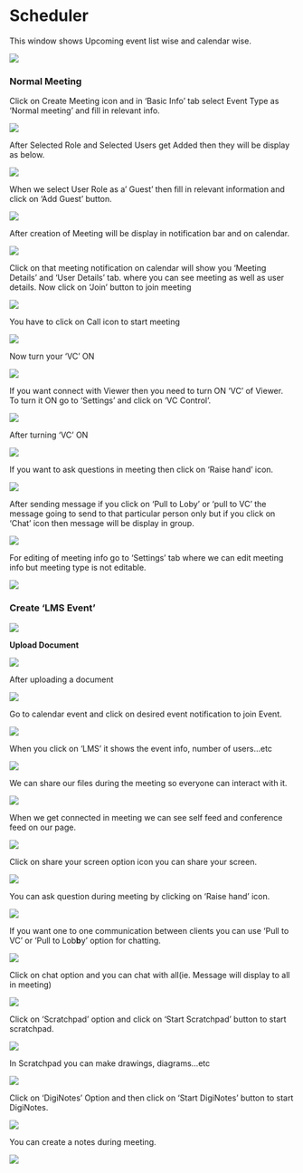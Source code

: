 # Scheduler

This window shows Upcoming event list wise and calendar wise.

![](../.gitbook/assets/image%20%28145%29.png)

###  **Normal Meeting**

Click on Create Meeting icon and in ‘Basic Info’ tab select Event Type as ‘Normal meeting’ and fill in relevant info.

![](../.gitbook/assets/image%20%28167%29.png)

After Selected Role and Selected Users get Added then they will be display as below.

![](../.gitbook/assets/image%20%28246%29.png)

When we select User Role as a’ Guest’ then fill in relevant information and click on ‘Add Guest’ button.

![](../.gitbook/assets/image%20%28142%29.png)

After creation of Meeting will be display in notification bar and on calendar.

![](../.gitbook/assets/image%20%28105%29.png)

Click on that meeting notification on calendar will show you ‘Meeting Details’ and ‘User Details’ tab. where you can see meeting as well as user details. Now click on ‘Join’ button to join meeting

![](../.gitbook/assets/image%20%28113%29.png)

You have to click on Call icon to start meeting

![](../.gitbook/assets/image%20%28134%29.png)

Now turn your ‘VC’ ON

![](../.gitbook/assets/image%20%2894%29.png)

If you want connect with Viewer then you need to turn ON ‘VC’ of Viewer. To turn it ON go to ‘Settings’ and click on ‘VC Control’.

![](../.gitbook/assets/image%20%28181%29.png)

After turning ‘VC’ ON

![](../.gitbook/assets/image%20%2896%29.png)

If you want to ask questions in meeting then click on ‘Raise hand’ icon.

![](../.gitbook/assets/image%20%28203%29.png)

After sending message if you click on ‘Pull to Loby’ or ‘pull to VC’ the message going to send to that particular person only but if you click on ‘Chat’ icon then message will be display in group.

![](../.gitbook/assets/image%20%28158%29.png)

For editing of meeting info go to ‘Settings’ tab where we can edit meeting info but meeting type is not editable.

![](../.gitbook/assets/image%20%2870%29.png)

###  **Create ‘LMS Event’**

![](../.gitbook/assets/image%20%28111%29.png)

 **Upload Document**

![](../.gitbook/assets/image%20%28191%29.png)

After uploading a document

![](../.gitbook/assets/image%20%2891%29.png)

Go to calendar event and click on desired event notification to join Event.

![](../.gitbook/assets/image%20%2862%29.png)

When you click on ‘LMS’ it shows the event info, number of users…etc

![](../.gitbook/assets/image%20%285%29.png)

We can share our files during the meeting so everyone can interact with it.

![](../.gitbook/assets/image%20%28249%29.png)

When we get connected in meeting we can see self feed and conference feed on our page.

![](../.gitbook/assets/image%20%28151%29.png)

Click on share your screen option icon you can share your screen.

![](../.gitbook/assets/image%20%28199%29.png)

You can ask question during meeting by clicking on ‘Raise hand’ icon.

![](../.gitbook/assets/image%20%28108%29.png)

If you want one to one communication between clients you can use ‘Pull to VC’ or ‘Pull to Lob**b**y’ option for chatting.

![](../.gitbook/assets/image%20%28244%29.png)

Click on chat option and you can chat with all\(ie. Message will display to all in meeting\)

![](../.gitbook/assets/image%20%28208%29.png)

Click on ‘Scratchpad’ option and click on ‘Start Scratchpad’ button to start scratchpad.

![](../.gitbook/assets/image%20%2864%29.png)

In Scratchpad you can make drawings, diagrams…etc

![](../.gitbook/assets/image%20%2855%29.png)

Click on ‘DigiNotes’ Option and then click on ‘Start DigiNotes’ button to start DigiNotes.

![](../.gitbook/assets/image%20%2884%29.png)

You can create a notes during meeting.

![](../.gitbook/assets/image%20%28225%29.png)



